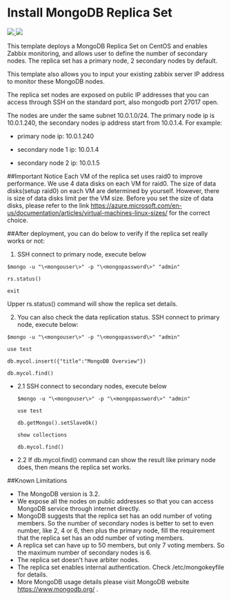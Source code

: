 # Install MongoDB Replica Set

<a href="https://portal.azure.com/#create/Microsoft.Template/uri/https%3A%2F%2Fraw.githubusercontent.com%2FAzure%2Fazure-quickstart-templates%2Fmaster%2Fmongodb-replica-set-centos%2Fazuredeploy.json" target="_blank">
    <img src="http://azuredeploy.net/deploybutton.png"/>
</a>
<a href="
http://armviz.io/#/?load=https%3A%2F%2Fraw.githubusercontent.com%2FAzure%2Fazure-quickstart-templates%2Fmaster%2Fmongodb-replica-set-ubuntu%2Fazuredeploy.json" target="_blank">
    <img src="http://armviz.io/visualizebutton.png"/>
</a>


This template deploys a MongoDB Replica Set on CentOS and enables Zabbix monitoring, and allows user to define the number of secondary nodes. The replica set has a primary node, 2 secondary nodes by default.

This template also allows you to input your existing zabbix server IP address to monitor these MongoDB nodes.

The replica set nodes are exposed on public IP addresses that you can access through SSH on the standard port, also mongodb port 27017 open.

The nodes are under the same subnet 10.0.1.0/24. The primary node ip is 10.0.1.240, the secondary nodes ip address start from 10.0.1.4. For example:

- primary node ip: 10.0.1.240

- secondary node 1 ip: 10.0.1.4

- secondary node 2 ip: 10.0.1.5


##Important Notice
Each VM of the replica set uses raid0 to improve performance. We use 4 data disks on each VM for raid0. The size of data disks(setup raid0) on each VM are determined by yourself. However, there is size of data disks limit per the VM size. Before you set the size of data disks, please refer to the link https://azure.microsoft.com/en-us/documentation/articles/virtual-machines-linux-sizes/ for the correct choice.



##After deployment, you can do below to verify if the replica set really works or not:

1. SSH connect to primary node, execute below
  ```
  $mongo -u "\<mongouser\>" -p "\<mongopassword\>" "admin"

  rs.status()

  exit
  ```

  Upper rs.status() command will show the replica set details. 


2. You can also check the data replication status. SSH connect to primary node, execute below:
  ```
  $mongo -u "\<mongouser\>" -p "\<mongopassword\>" "admin"

  use test

  db.mycol.insert({"title":"MongoDB Overview"})

  db.mycol.find()
  ```

- 2.1 SSH connect to secondary nodes, execute below
  ```
  $mongo -u "\<mongouser\>" -p "\<mongopassword\>" "admin"

  use test

  db.getMongo().setSlaveOk()

  show collections

  db.mycol.find()
  ```

- 2.2 If db.mycol.find() command can show the result like primary node does, then means the replica set works.




##Known Limitations
- The MongoDB version is 3.2.
- We expose all the nodes on public addresses so that you can access MongoDB service through internet directly.
- MongoDB suggests that the replica set has an odd number of voting members. So the number of secondary nodes is better to set to even number, like 2, 4 or 6, then plus the primary node, fill the requirement that the replica set has an odd number of voting members.
- A replica set can have up to 50 members, but only 7 voting members. So the maximum number of secondary nodes is 6.
- The replica set doesn't have arbiter nodes.
- The replica set enables internal authentication. Check /etc/mongokeyfile for details.
- More MongoDB usage details please visit MongoDB website https://www.mongodb.org/ .